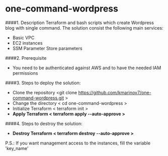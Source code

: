 # one-command-wordpress
####1. Description
Terraform and bash scripts which create Wordpress blog with single command.
The solution consist the following main services:
- Basic VPC
- EC2 instances
- SSM Parameter Store parameters

####2. Prerequisite
* You need to be authenticated against AWS and to have the needed IAM permissions

####3. Steps to deploy the solution:

- Clone the repository <git clone https://github.com/kmarinov7/one-command-wordpress.git >
- Change the directory < cd one-command-wordpress >
- Initialize Terraform < terraform init >
- **Apply Terraform < terraform apply --auto-approve >**

####4. Steps to destroy the solution:

- **Destroy Terraform < terraform destroy --auto-approve >**

P.S.: If you want management access to the instances, fill the variable 'key_name'